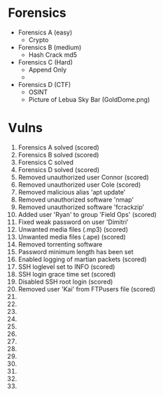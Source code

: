 # Forensics

- Forensics A (easy)
  - Crypto
- Forensics B (medium)
  - Hash Crack md5
- Forensics C (Hard)
  - Append Only
  - 
- Forensics D (CTF)
  - OSINT
  - Picture of Lebua Sky Bar (GoldDome.png)

# Vulns
1. Forensics A solved (scored)
2. Forensics B solved (scored)
3. Forensics C solved
4. Forensics D solved (scored)
5. Removed unauthorized user Connor (scored)
6. Removed unauthorized user Cole (scored)
7. Removed malicious alias 'apt update'
8. Removed unauthorized software 'nmap'
9. Removed unauthorized software 'fcrackzip'
10. Added user 'Ryan' to group 'Field Ops' (scored)
11. Fixed weak password on user 'Dimitri'
12. Unwanted media files (.mp3) (scored)
13. Unwanted media files (.ape) (scored)
14. Removed torrenting software
15. Password minimum length has been set
16. Enabled logging of martian packets (scored)
17. SSH loglevel set to INFO (scored)
18. SSH login grace time set (scored)
19. Disabled SSH root login (scored)
20. Removed user 'Kai' from FTPusers file (scored)
21. 
22. 
23. 
24. 
25. 
26. 
27. 
28. 
29. 
30. 
31. 
32. 
33. 


